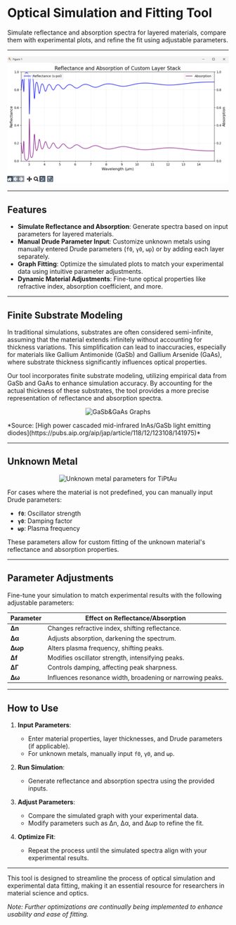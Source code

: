 # Optical Simulation and Fitting Tool

Simulate reflectance and absorption spectra for layered materials, compare them with experimental plots, and refine the fit using adjustable parameters.

---

<p align="center">
  <img src="./examples/TiPtAu_example.png" alt="Fitted Reflection Simulation for TiPtAu" width="738">
</p>

---

## Features

- **Simulate Reflectance and Absorption**: Generate spectra based on input parameters for layered materials.
- **Manual Drude Parameter Input**: Customize unknown metals using manually entered Drude parameters (`f0`, `γ0`, `ωp`) or by adding each layer separately.
- **Graph Fitting**: Optimize the simulated plots to match your experimental data using intuitive parameter adjustments.
- **Dynamic Material Adjustments**: Fine-tune optical properties like refractive index, absorption coefficient, and more.

---

## Finite Substrate Modeling

In traditional simulations, substrates are often considered semi-infinite, assuming that the material extends infinitely without accounting for thickness variations. This simplification can lead to inaccuracies, especially for materials like Gallium Antimonide (GaSb) and Gallium Arsenide (GaAs), where substrate thickness significantly influences optical properties.

Our tool incorporates finite substrate modeling, utilizing empirical data from GaSb and GaAs to enhance simulation accuracy. By accounting for the actual thickness of these substrates, the tool provides a more precise representation of reflectance and absorption spectra.

<p align="center">
  <img src="./data/data/GaSb&GaAs Graphs.jpeg" alt="GaSb&GaAs Graphs" width="500">
</p>
*Source: [High power cascaded mid-infrared InAs/GaSb light emitting diodes](https://pubs.aip.org/aip/jap/article/118/12/123108/141975)*

---

## Unknown Metal

<p align="center">
  <img src="./examples/Unknown_metal_params_example.png" alt="Unknown metal parameters for TiPtAu" width="500">
</p>

For cases where the material is not predefined, you can manually input Drude parameters:

- **`f0`**: Oscillator strength
- **`γ0`**: Damping factor
- **`ωp`**: Plasma frequency

These parameters allow for custom fitting of the unknown material's reflectance and absorption properties.

---

## Parameter Adjustments

Fine-tune your simulation to match experimental results with the following adjustable parameters:

| Parameter | Effect on Reflectance/Absorption |
|-----------|----------------------------------|
| **Δn**    | Changes refractive index, shifting reflectance. |
| **Δα**    | Adjusts absorption, darkening the spectrum. |
| **Δωp**   | Alters plasma frequency, shifting peaks. |
| **Δf**    | Modifies oscillator strength, intensifying peaks. |
| **ΔΓ**    | Controls damping, affecting peak sharpness. |
| **Δω**    | Influences resonance width, broadening or narrowing peaks. |

---

## How to Use

1. **Input Parameters**:
   - Enter material properties, layer thicknesses, and Drude parameters (if applicable).
   - For unknown metals, manually input `f0`, `γ0`, and `ωp`.

2. **Run Simulation**:
   - Generate reflectance and absorption spectra using the provided inputs.

3. **Adjust Parameters**:
   - Compare the simulated graph with your experimental data.
   - Modify parameters such as Δn, Δα, and Δωp to refine the fit.

4. **Optimize Fit**:
   - Repeat the process until the simulated spectra align with your experimental results.

---

This tool is designed to streamline the process of optical simulation and experimental data fitting, making it an essential resource for researchers in material science and optics.

*Note: Further optimizations are continually being implemented to enhance usability and ease of fitting.*
